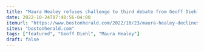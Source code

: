 ```yaml
---
title: "Maura Healey refuses challenge to third debate from Geoff Diehl"
date: 2022-10-24T07:48:56-04:00
itemurl: "https://www.bostonherald.com/2022/10/23/maura-healey-declines-debate-challenge-from-geoff-diehl/"
sites: "bostonherald.com"
tags: ["featured", "Geoff Diehl", "Maura Healey"]
draft: false
---
```


